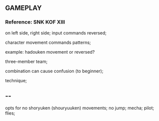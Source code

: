 ## GAMEPLAY

### Reference: SNK KOF XIII

on left side, right side; input commands reversed;

character movement commands patterns;

example: hadouken movement or reversed?

three-member team;

combination can cause confusion (to beginner);

technique;

## --

opts for no shoryuken (shouryuuken) movements;
no jump; mecha;
pilot; flies;
